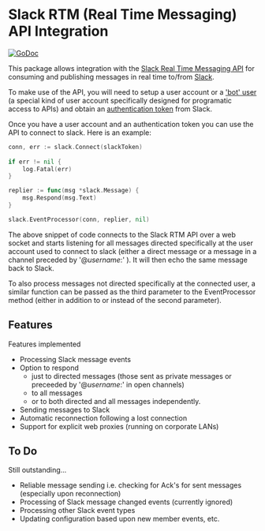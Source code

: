 # Slack RTM (Real Time Messaging) API Integration

[![GoDoc](https://godoc.org/github.com/james-bowman/slack?status.svg)](https://godoc.org/github.com/james-bowman/slack)

This package allows integration with the [Slack Real Time Messaging API](https://api.slack.com/rtm) for consuming and publishing messages in real time to/from [Slack](https://slack.com).

To make use of the API, you will need to setup a user account or a ['bot' user](https://api.slack.com/bot-users) (a special kind of user account specifically designed for programatic access to APIs) and obtain an [authentication token](https://api.slack.com/web#basics) from Slack.

Once you have a user account and an authentication token you can use the API to connect to slack.  Here is an example:

``` go
conn, err := slack.Connect(slackToken)
	
if err != nil {
	log.Fatal(err)
}

replier := func(msg *slack.Message) {
	msg.Respond(msg.Text)
}

slack.EventProcessor(conn, replier, nil)
```

The above snippet of code connects to the Slack RTM API over a web socket and starts listening for all messages directed specifically at the user account used to connect to slack (either a direct message or a message in a channel preceded by '@_username_:' ).  It will then echo the same message back to Slack.

To also process messages not directed specifically at the connected user, a similar function can be passed as the third parameter to the EventProcessor method (either in addition to or instead of the second parameter).

## Features

Features implemented

- Processing Slack message events
- Option to respond 
    - just to directed messages (those sent as private messages or preceeded by '@_username_:' in open channels)
    - to all messages 
    - or to both directed and all messages independently.
- Sending messages to Slack
- Automatic reconnection following a lost connection
- Support for explicit web proxies (running on corporate LANs)

## To Do

Still outstanding...

- Reliable message sending i.e. checking for Ack's for sent messages (especially upon reconnection)
- Processing of Slack message changed events (currently ignored)
- Processing other Slack event types
- Updating configuration based upon new member events, etc.

